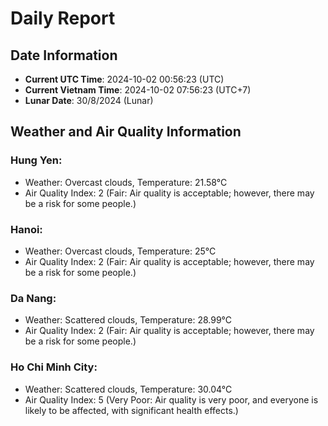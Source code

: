 # Daily Report
## Date Information
- **Current UTC Time**: 2024-10-02 00:56:23 (UTC)
- **Current Vietnam Time**: 2024-10-02 07:56:23 (UTC+7)
- **Lunar Date**: 30/8/2024 (Lunar)

## Weather and Air Quality Information

### Hung Yen:
- Weather: Overcast clouds, Temperature: 21.58°C
- Air Quality Index: 2 (Fair: Air quality is acceptable; however, there may be a risk for some people.)

### Hanoi:
- Weather: Overcast clouds, Temperature: 25°C
- Air Quality Index: 2 (Fair: Air quality is acceptable; however, there may be a risk for some people.)

### Da Nang:
- Weather: Scattered clouds, Temperature: 28.99°C
- Air Quality Index: 2 (Fair: Air quality is acceptable; however, there may be a risk for some people.)

### Ho Chi Minh City:
- Weather: Scattered clouds, Temperature: 30.04°C
- Air Quality Index: 5 (Very Poor: Air quality is very poor, and everyone is likely to be affected, with significant health effects.)
